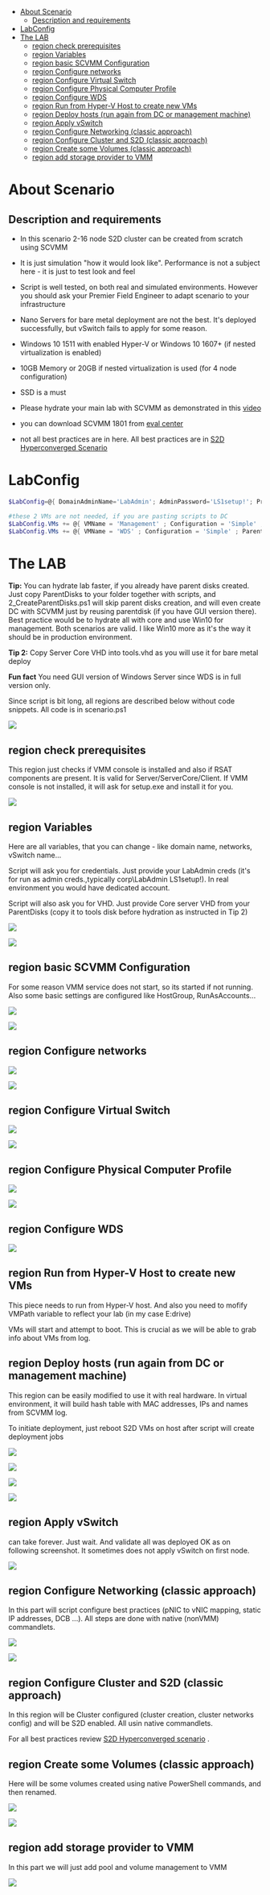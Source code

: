 <!-- TOC -->

- [About Scenario](#about-scenario)
    - [Description and requirements](#description-and-requirements)
- [LabConfig](#labconfig)
- [The LAB](#the-lab)
    - [region check prerequisites](#region-check-prerequisites)
    - [region Variables](#region-variables)
    - [region basic SCVMM Configuration](#region-basic-scvmm-configuration)
    - [region Configure networks](#region-configure-networks)
    - [region Configure Virtual Switch](#region-configure-virtual-switch)
    - [region Configure Physical Computer Profile](#region-configure-physical-computer-profile)
    - [region Configure WDS](#region-configure-wds)
    - [region Run from Hyper-V Host to create new VMs](#region-run-from-hyper-v-host-to-create-new-vms)
    - [region Deploy hosts (run again from DC or management machine)](#region-deploy-hosts-run-again-from-dc-or-management-machine)
    - [region Apply vSwitch](#region-apply-vswitch)
    - [region Configure Networking (classic approach)](#region-configure-networking-classic-approach)
    - [region Configure Cluster and S2D (classic approach)](#region-configure-cluster-and-s2d-classic-approach)
    - [region Create some Volumes (classic approach)](#region-create-some-volumes-classic-approach)
    - [region add storage provider to VMM](#region-add-storage-provider-to-vmm)

<!-- /TOC -->

# About Scenario 

## Description and requirements
* In this scenario 2-16 node S2D cluster can be created from scratch using SCVMM
* It is just simulation "how it would look like". Performance is not a subject here - it is just to test look and feel
* Script is well tested, on both real and simulated environments. However you should ask your Premier Field Engineer to adapt scenario to your infrastructure
* Nano Servers for bare metal deployment are not the best. It's deployed successfully, but vSwitch fails to apply for some reason.

* Windows 10 1511 with enabled Hyper-V or Windows 10 1607+ (if nested virtualization is enabled)
* 10GB Memory or 20GB if nested virtualization is used (for 4 node configuration)
* SSD is a must

* Please hydrate your main lab with SCVMM as demonstrated in this [video](https://youtu.be/NTrncW2omSY?list=PLf9T7wfY_JD2UpjLXoYNcnu4rc1JSPfqE) 
* you can download SCVMM 1801 from [eval center](https://www.microsoft.com/en-us/evalcenter/evaluate-system-center-release)

* not all best practices are in here. All best practices are in [S2D Hyperconverged Scenario ](https://github.com/Microsoft/ws2016lab/tree/master/Scenarios/S2D%20Hyperconverged) 

# LabConfig

````PowerShell
$LabConfig=@{ DomainAdminName='LabAdmin'; AdminPassword='LS1setup!'; Prefix = 'ws2016labSCVMM-'; SwitchName = 'LabSwitch'; DCEdition='ServerDataCenter'; VMs=@();InstallSCVMM='Yes'; CreateClientParent=$True ; ClientEdition='Enterprise' }

#these 2 VMs are not needed, if you are pasting scripts to DC
$LabConfig.VMs += @{ VMName = 'Management' ; Configuration = 'Simple' ; ParentVHD = 'Win10_G2.vhdx'  ; MemoryStartupBytes= 1GB ; MemoryMinimumBytes=1GB ; AddToolsVHD=$True ; DisableWCF=$True }
$LabConfig.VMs += @{ VMName = 'WDS' ; Configuration = 'Simple' ; ParentVHD = 'Win2016_G2.vhdx'  ; MemoryStartupBytes= 1GB ; MemoryMinimumBytes=512MB  }

````

# The LAB

**Tip:** You can hydrate lab faster, if you already have parent disks created. Just copy ParentDisks to your folder together with scripts, and 2_CreateParentDisks.ps1 will skip parent disks creation, and will even create DC with SCVMM just by reusing parentdisk (if you have GUI version there). Best practice would be to hydrate all with core and use Win10 for management. Both scenarios are valid. I like Win10 more as it's the way it should be in production environment.

**Tip 2:** Copy Server Core VHD into tools.vhd as you will use it for bare metal deploy

**Fun fact** You need GUI version of Windows Server since WDS is in full version only.

Since script is bit long, all regions are described below without code snippets. All code is in scenario.ps1

![](/Scenarios/S2D%20Bare%20Metal%20with%20SCVMM/Screenshots/RegionsInISE.png)

## region check prerequisites

This region just checks if VMM console is installed and also if RSAT components are present. It is valid for Server/ServerCore/Client. If VMM console is not installed, it will ask for setup.exe and install it for you. 

![](/Scenarios/S2D%20Bare%20Metal%20with%20SCVMM/Screenshots/VMMConsoleResult.png)

## region Variables

Here are all variables, that you can change - like domain name, networks, vSwitch name... 

Script will ask you for credentials. Just provide your LabAdmin creds (it's for run as admin creds.,typically corp\LabAdmin LS1setup!). In real environment you would have dedicated account.

Script will also ask you for VHD. Just provide Core server VHD from your ParentDisks (copy it to tools disk before hydration as instructed in Tip 2)

![](/Scenarios/S2D%20Bare%20Metal%20with%20SCVMM/Screenshots/CredRequest.png)

![](/Scenarios/S2D%20Bare%20Metal%20with%20SCVMM/Screenshots/VHDRequest.png)

## region basic SCVMM Configuration

For some reason VMM service does not start, so its started if not running. Also some basic settings are configured like HostGroup, RunAsAccounts...

![](/Scenarios/S2D%20Bare%20Metal%20with%20SCVMM/Screenshots/AutoCreationLogicalNetworks.png)

![](/Scenarios/S2D%20Bare%20Metal%20with%20SCVMM/Screenshots/RunAsAccounts.png)

## region Configure networks

![](/Scenarios/S2D%20Bare%20Metal%20with%20SCVMM/Screenshots/LogicalNetworks.png)

![](/Scenarios/S2D%20Bare%20Metal%20with%20SCVMM/Screenshots/VMNetworks.png)

## region Configure Virtual Switch

![](/Scenarios/S2D%20Bare%20Metal%20with%20SCVMM/Screenshots/LogicalSwitchvPorts.png)

![](/Scenarios/S2D%20Bare%20Metal%20with%20SCVMM/Screenshots/LogicalSwitchUplinks.png)

## region Configure Physical Computer Profile

![](/Scenarios/S2D%20Bare%20Metal%20with%20SCVMM/Screenshots/PhysicalComputerProfile.png)

![](/Scenarios/S2D%20Bare%20Metal%20with%20SCVMM/Screenshots/PhysicalComputerProfileDetails.png)

## region Configure WDS

![](/Scenarios/S2D%20Bare%20Metal%20with%20SCVMM/Screenshots/WDS.png)

## region Run from Hyper-V Host to create new VMs

This piece needs to run from Hyper-V host. And also you need to mofify VMPath variable to reflect your lab (in my case E:drive)

VMs will start and attempt to boot. This is crucial as we will be able to grab info about VMs from log.

## region Deploy hosts (run again from DC or management machine)

This region can be easily modified to use it with real hardware. In virtual environment, it will build hash table with MAC addresses, IPs and names from SCVMM log.

To initiate deployment, just reboot S2D VMs on host after script will create deployment jobs

![](/Scenarios/S2D%20Bare%20Metal%20with%20SCVMM/Screenshots/DeploymentJobs.png)

![](/Scenarios/S2D%20Bare%20Metal%20with%20SCVMM/Screenshots/DeploymentInProgress.png)

![](/Scenarios/S2D%20Bare%20Metal%20with%20SCVMM/Screenshots/DeploymentInProgress1.png)

![](/Scenarios/S2D%20Bare%20Metal%20with%20SCVMM/Screenshots/DeploymentFinished.png)

## region Apply vSwitch

can take forever. Just wait. And validate all was deployed OK as on following screenshot. It sometimes does not apply vSwitch on first node.

![](/Scenarios/S2D%20Bare%20Metal%20with%20SCVMM/Screenshots/VirtualSwitches.png)


## region Configure Networking (classic approach)

In this part will script configure best practices (pNIC to vNIC mapping, static IP addresses, DCB ...). All steps are done with native (nonVMM) commandlets.

![](/Scenarios/S2D%20Bare%20Metal%20with%20SCVMM/Screenshots/MgmtNICDynamic.png)

![](/Scenarios/S2D%20Bare%20Metal%20with%20SCVMM/Screenshots/MgmtNICStatic.png)

## region Configure Cluster and S2D (classic approach)

In this region will be Cluster configured (cluster creation, cluster networks config) and will be S2D enabled. All usin native commandlets.

For all best practices review [S2D Hyperconverged scenario](/Scenarios/S2D%20Hyperconverged) .

## region Create some Volumes (classic approach)

Here will be some volumes created using native PowerShell commands, and then renamed.

![](/Scenarios/S2D%20Bare%20Metal%20with%20SCVMM/Screenshots/VolumesPowerShell.png)

![](/Scenarios/S2D%20Bare%20Metal%20with%20SCVMM/Screenshots/VolumesList.png)


## region add storage provider to VMM

In this part we will just add pool and volume management to VMM

![](/Scenarios/S2D%20Bare%20Metal%20with%20SCVMM/Screenshots/ClassificationsAndPools.png)